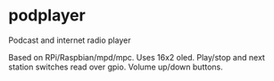 podplayer
=========

Podcast and internet radio player

Based on RPi/Raspbian/mpd/mpc.
Uses 16x2 oled.
Play/stop and next station switches read over gpio.
Volume up/down buttons.
